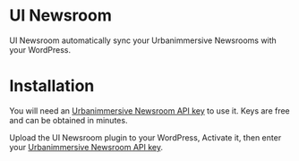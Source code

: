 UI Newsroom
===========
UI Newsroom automatically sync your Urbanimmersive Newsrooms with your WordPress.

Installation
===========
You will need an [Urbanimmersive Newsroom API key](https://cms.urbanimmersive.com/) to use it.  Keys are free and can be obtained in minutes.

Upload the UI Newsroom plugin to your WordPress, Activate it, then enter your [Urbanimmersive Newsroom API key](https://cms.urbanimmersive.com/).